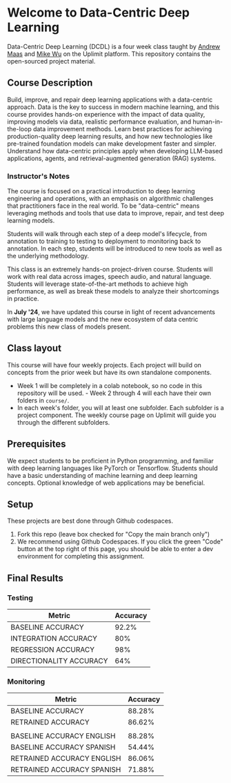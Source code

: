 # Welcome to Data-Centric Deep Learning

Data-Centric Deep Learning (DCDL) is a four week class taught by [Andrew Maas](https://www.linkedin.com/in/andrewleemaas/) and [Mike Wu](https://www.mikehwu.com/) on the Uplimit platform. This repository contains the open-sourced project material.

## Course Description

Build, improve, and repair deep learning applications with a data-centric approach. Data is the key to success in modern machine learning, and this course provides hands-on experience with the impact of data quality, improving models via data, realistic performance evaluation, and human-in-the-loop data improvement methods. Learn best practices for achieving production-quality deep learning results, and how new technologies like pre-trained foundation models can make development faster and simpler. Understand how data-centric principles apply when developing LLM-based applications, agents, and retrieval-augmented generation (RAG) systems.

### Instructor's Notes

The course is focused on a practical introduction to deep learning engineering and operations, with an emphasis on algorithmic challenges that practitioners face in the real world. To be "data-centric" means leveraging methods and tools that use data to improve, repair, and test deep learning models. 

Students will walk through each step of a deep model's lifecycle, from annotation to training to testing to deployment to monitoring back to annotation. In each step, students will be introduced to new tools as well as the underlying methodology. 

This class is an extremely hands-on project-driven course. Students will work with real data across images, speech audio, and natural language. Students will leverage state-of-the-art methods to achieve high performance, as well as break these models to analyze their shortcomings in practice.  

In **July '24**, we have updated this course in light of recent advancements with large language models and the new ecosystem of data centric problems this new class of models present.

## Class layout 

This course will have four weekly projects. Each project will build on concepts from the prior week but have its own standalone components. 
- Week 1 will be completely in a colab notebook, so no code in this repository will be used. - Week 2 through 4 will each have their own folders in `course/`. 
- In each week's folder, you will at least one subfolder. Each subfolder is a project component. The weekly course page on Uplimit will guide you through the different subfolders. 

## Prerequisites

We expect students to be proficient in Python programming, and familiar with deep learning languages like PyTorch or Tensorflow. Students should have a basic understanding of machine learning and deep learning concepts. Optional knowledge of web applications may be beneficial.

## Setup

These projects are best done through Github codespaces. 

1. Fork this repo (leave box checked for "Copy the main branch only")
2. We recommend using Github Codespaces. If you click the green "Code" button at the top right of this page, you should be able to enter a dev environment for completing this assignment.

## Final Results

### Testing

| Metric                    | Accuracy |
|---------------------------|----------|
| BASELINE ACCURACY         | 92.2%    |
| INTEGRATION ACCURACY      | 80%      |
| REGRESSION ACCURACY       | 98%      |
| DIRECTIONALITY ACCURACY   | 64%      |


### Monitoring

| Metric                    | Accuracy |
|---------------------------|----------|
| BASELINE ACCURACY         | 88.28%   |
| RETRAINED ACCURACY        | 86.62%   |
|                           |          |
| BASELINE ACCURACY ENGLISH | 88.28%   |
| BASELINE ACCURACY SPANISH | 54.44%   |
| RETRAINED ACCURACY ENGLISH| 86.06%   |
| RETRAINED ACCURACY SPANISH| 71.88%   |

